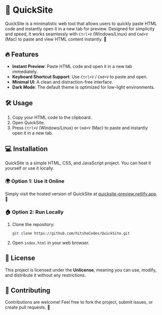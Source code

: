 # 🚀 QuickSite

QuickSite is a minimalistic web tool that allows users to quickly paste HTML code and instantly open it in a new tab for preview. Designed for simplicity and speed, it works seamlessly with `Ctrl+V` (Windows/Linux) and `Cmd+V` (Mac) to paste and view HTML content instantly. 🌟

## 🔥 Features

- **Instant Preview**: Paste HTML code and open it in a new tab immediately.
- **Keyboard Shortcut Support**: Use `Ctrl+V` / `Cmd+V` to paste and open.
- **Minimal UI**: A clean and distraction-free interface.
- **Dark Mode**: The default theme is optimized for low-light environments.

## 🛠️ Usage

1. Copy your HTML code to the clipboard.
2. Open QuickSite.
3. Press `Ctrl+V` (Windows/Linux) or `Cmd+V` (Mac) to paste and instantly open it in a new tab.

## 💻 Installation

QuickSite is a simple HTML, CSS, and JavaScript project. You can host it yourself or use it locally.

### 🌍 Option 1: Use it Online

Simply visit the hosted version of QuickSite at [quicksite-preview.netlify.app](https://quicksite-preview.netlify.app). 🚀

### 🏠 Option 2: Run Locally

1. Clone the repository:
   ```sh
   git clone https://github.com/hitshoCodes/QuickSite.git
   ```
2. Open `index.html` in your web browser.

## 📜 License

This project is licensed under the **Unlicense**, meaning you can use, modify, and distribute it without any restrictions.

## 🤝 Contributing

Contributions are welcome! Feel free to fork the project, submit issues, or create pull requests. 🚀

